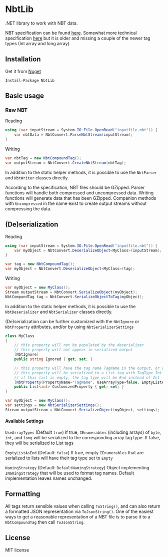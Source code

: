 # NbtLib

.NET library to work with NBT data.

NBT specification can be found [here](https://minecraft.gamepedia.com/NBT_format). Somewhat more technical specification [here](http://web.archive.org/web/20110723210920/http://www.minecraft.net/docs/NBT.txt) but it is older and missing a couple of the newer tag types (Int array and long array).

## Installation

Get it from [Nuget](https://www.nuget.org/packages/NbtLib)

`Install-Package NbtLib`

## Basic usage

### Raw NBT

Reading

```C#
using (var inputStream = System.IO.File.OpenRead("inputfile.nbt")) {
    var nbtData = NbtConvert.ParseNbtStream(inputStream);
}
```

Writing
```C#
var nbtTag = new NbtCompoundTag();
var outputStream = NbtConvert.CreateNbtStream(nbtTag);
```

In addition to the static helper methods, it is possible to use the `NbtParser` and `NbtWriter` classes directly.

According to the specification, NBT files should be GZipped.
Parser functions will handle both compressed and uncompressed data.
Writing functions will generate data that has been GZipped. Companion methods with `Uncompressed` in the name exist to create output streams without compressing the data.

## (De)serialization

Reading
```C#
using (var inputStream = System.IO.File.OpenRead("inputfile.nbt")) {
    var myObject = NbtConvert.DeserializeObject<MyClass>(inputStream);
}

var tag = new NbtCompoundTag();
var myObject = NbtConvert.DeserializeObject<MyClass>(tag);
```

Writing
```C#
var myObject = new MyClass();
Stream outputStream = NbtConvert.SerializeObject(myObject);
NbtCompundTag tag = NbtConvert.SerializeObjectToTag(myObject);
```

In addition to the static helper methods, it is possible to use the `NbtDeserializer` and `NbtSerializer` classes directly.

(De)serialization can be further customized with the `NbtIgnore` or `NbtProperty` attributes, and/or by using `NbtSerializerSettings`

```C#
class MyClass
{
    // this property will not be populated by the deserializer
    // this property will not appear in serialized output
    [NbtIgnore]
    public string Ignored { get; set; }

    // this property will have the tag name TagName in the output, or will be read from a tag named TagName
    // this property will be serialized to a List tag with TagType Int instead of the default behavior of IntArray
    // if this list is empty, the tag type will be End instead of Int
    [NbtProperty(PropertyName="TagName", UseArrayType=false, EmptyListAsEnd=true)]
    public List<int> CustomizedProperty { get; set; }
}
```

```C#
var myObject = new MyClass();
var settings = new NbtSerializerSettings();
Stream outputStream = NbtConvert.SerializeObject(myObject, settings);
```

#### Available Settings

`UseArrayTypes` (Default `true`) If true, `IEnumerables` (including arrays) of `byte`, `int`, and `long` will be serialized to the corresponding array tag type. If false, they will be serialized to List tags

`EmptyListAsEnd` (Default: `false`) If true, empty `IEnumerables` that are serialized to lists will have their tag type set to `Empty`

`NamingStrategy` (Default: `DefaultNamingStrategy`) Object implementing `INamingStrategy` that will be used to format tag names. Default implementation leaves names unchanged.

## Formatting

All tags return sensible values when calling `ToString()`, and can also return a formatted JSON representation via `ToJsonString()`.
One of the easiest ways to get a reasonable representation of a NBT file is to parse it to a `NbtCompoundTag` then call `ToJsonString`.

## License

MIT license